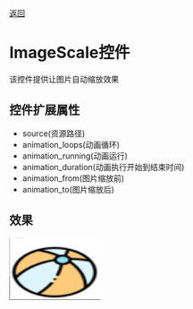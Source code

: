 [返回](../../README.md) 

# ImageScale控件

该控件提供让图片自动缩放效果

## 控件扩展属性

* source(资源路径)
* animation_loops(动画循环)
* animation_running(动画运行)
* animation_duration(动画执行开始到结束时间)
* animation_from(图片缩放前)
* animation_to(图片缩放后)

## 效果

![ImageScale](../../gif/ImageScale.gif)